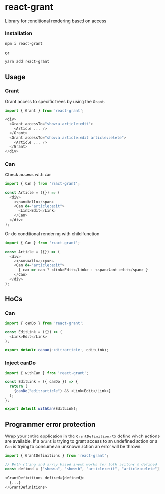 # react-grant

Library for conditional rendering based on access

### Installation

```
npm i react-grant
```

or

```
yarn add react-grant
```

## Usage

### Grant
Grant access to specific trees by using the `Grant`.

```js
import { Grant } from 'react-grant';

<div>
  <Grant accessTo="show:a article:edit">
    <Article ... />
  </Grant>
  <Grant accessTo="show:a article:edit article:delete">
    <Article ... />
  </Grant>
</div>
```

### Can
Check access with `Can`

```js
import { Can } from 'react-grant';

const Article = ({}) => (
  <div>
    <span>Hello</span>
    <Can do="article:edit">
      <Link>Edit</Link>
    </Can>
  </div>
);
```

Or do conditional rendering with child function

```js
import { Can } from 'react-grant';

const Article = ({}) => (
  <div>
    <span>Hello</span>
    <Can do="article:edit">
      { can => can ? <Link>Edit</Link> : <span>Cant edit</span> }
    </Can>
  </div>
);
```

## HoCs

### Can
```js
import { canDo } from 'react-grant';

const EditLink = ({}) => (
  <Link>Edit</Link>
);

export default canDo('edit:article', EditLink);
```

### Inject canDo
```js
import { withCan } from 'react-grant';

const EditLink = ({ canDo }) => {
  return (
    {canDo("edit:article") && <Link>Edit</Link>}
  );
};

export default withCan(EditLink);
```


## Programmer error protection
Wrap your entire application in the `GrantDefinitions` to define which actions
are available. If a `Grant` is trying to grant access to an undefined action or
a `Can` is trying to consume an unknown action an error will be thrown.

```js
import { GrantDefinitions } from 'react-grant';

// Both string and array based input works for both acitons & defined
const defined = ["show:a", "show:b", "article:edit", "article:delete"];

<GrantDefinitions defined={defined}>
  {...}
</GrantDefinitions>
```
